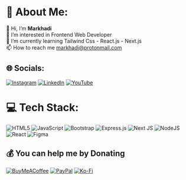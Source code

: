 # 💫 About Me:
👋 Hi, I’m <b>Markhadi</b><br>👀 I’m interested in Frontend Web Developer<br>🌱 I’m currently learning Tailwind Css - React.js - Next.js<br>📫 How to reach me markhadi@protonmail.com


## 🌐 Socials:
[![Instagram](https://img.shields.io/badge/Instagram-%23E4405F.svg?logo=Instagram&logoColor=white)](https://instagram.com/mrkhd_) [![LinkedIn](https://img.shields.io/badge/LinkedIn-%230077B5.svg?logo=linkedin&logoColor=white)](https://linkedin.com/in/https://id.linkedin.com/in/markhadi-56386a219) [![YouTube](https://img.shields.io/badge/YouTube-%23FF0000.svg?logo=YouTube&logoColor=white)](https://youtube.com/c/https://www.youtube.com/@mrkhd-webDev) 

# 💻 Tech Stack:
![HTML5](https://img.shields.io/badge/html5-%23E34F26.svg?style=for-the-badge&logo=html5&logoColor=white) ![JavaScript](https://img.shields.io/badge/javascript-%23323330.svg?style=for-the-badge&logo=javascript&logoColor=%23F7DF1E) ![Bootstrap](https://img.shields.io/badge/bootstrap-%23563D7C.svg?style=for-the-badge&logo=bootstrap&logoColor=white) ![Express.js](https://img.shields.io/badge/express.js-%23404d59.svg?style=for-the-badge&logo=express&logoColor=%2361DAFB) ![Next JS](https://img.shields.io/badge/Next-black?style=for-the-badge&logo=next.js&logoColor=white) ![NodeJS](https://img.shields.io/badge/node.js-6DA55F?style=for-the-badge&logo=node.js&logoColor=white) ![React](https://img.shields.io/badge/react-%2320232a.svg?style=for-the-badge&logo=react&logoColor=%2361DAFB)	![Figma](https://img.shields.io/badge/figma-%23F24E1E.svg?style=for-the-badge&logo=figma&logoColor=white)

  ## 💰 You can help me by Donating
  [![BuyMeACoffee](https://img.shields.io/badge/Buy%20Me%20a%20Coffee-ffdd00?style=for-the-badge&logo=buy-me-a-coffee&logoColor=black)](https://buymeacoffee.com/https://www.buymeacoffee.com/mrkhd123i) [![PayPal](https://img.shields.io/badge/PayPal-00457C?style=for-the-badge&logo=paypal&logoColor=white)](https://paypal.me/paypal.me/mrkhd) [![Ko-Fi](https://img.shields.io/badge/Ko--fi-F16061?style=for-the-badge&logo=ko-fi&logoColor=white)](https://ko-fi.com/https://ko-fi.com/mrkhd) 

  
<!-- Proudly created with GPRM ( https://gprm.itsvg.in ) -->
